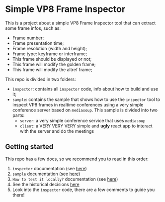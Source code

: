 # Simple VP8 Frame Inspector 

This is a project about a simple VP8 Frame Inspector tool that can extract some frame infos, such as:

- Frame number;
- Frame presentation time;
- Frame resolution (width and height);
- Frame type: keyframe or interframe;
- This frame should be displayed or not;
- This frame will modify the golden frame;
- This frame will modify the altref frame;


This repo is divided in two folders:

- `inspector`: contains all `inspector` code, info about how to build and use it;
- `sample`: contains the sample that shows how to use the `inspector` tool to inspect VP8 frames in realtime conferences using a very simple conference server based on `mediasoup`. This sample is divided into two parts:
  - `server`: a very simple conference service that uses `mediasoup`
  - `client`: a VERY VERY VERY simple and **ugly** react app to interact with the server and do the meetings

## Getting started

This repo has a few docs, so we recommend you to read in this order:

1. `inspector` documentation (see [here](inspector/README.md))
2. `sample` documentation (see [here](sample/README.md))
3. `How to test it locally?` documentation (see [here](HOWTO.md))
4. See the historical decisions [here](HISTORY.md)
5. Look into the `inspector` code, there are a few comments to guide you there!